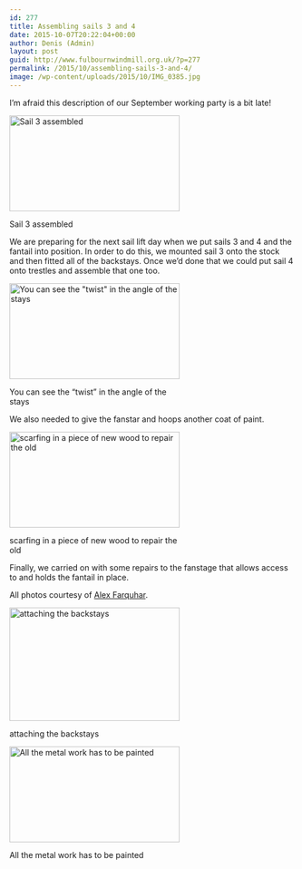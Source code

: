 ```yaml
---
id: 277
title: Assembling sails 3 and 4
date: 2015-10-07T20:22:04+00:00
author: Denis (Admin)
layout: post
guid: http://www.fulbournwindmill.org.uk/?p=277
permalink: /2015/10/assembling-sails-3-and-4/
image: /wp-content/uploads/2015/10/IMG_0385.jpg
---
```

I&#8217;m afraid this description of our September working party is a bit late!
<!--break-->
<div id="attachment_279" style="max-width: 310px" class="wp-caption alignleft">
  <a href="http://www.fulbournwindmill.org.uk/wp-content/uploads/2015/10/IMG_0359.jpg"><img class="wp-image-279 size-medium" src="http://www.fulbournwindmill.org.uk/wp-content/uploads/2015/10/IMG_0359-300x169.jpg" alt="Sail 3 assembled" width="300" height="169" srcset="http://www.fulbournwindmill.org.uk/wp-content/uploads/2015/10/IMG_0359-300x170.jpg 300w, http://www.fulbournwindmill.org.uk/wp-content/uploads/2015/10/IMG_0359-1024x575.jpg 1024w, http://www.fulbournwindmill.org.uk/wp-content/uploads/2015/10/IMG_0359-70x40.jpg 70w" sizes="(max-width: 300px) 100vw, 300px" /></a>
  
  <p class="wp-caption-text">
    Sail 3 assembled
  </p>
</div>

We are preparing for the next sail lift day when we put sails 3 and 4 and the fantail into position. In order to do this, we mounted sail 3 onto the stock and then fitted all of the backstays. Once we&#8217;d done that we could put sail 4 onto trestles and assemble that one too.

<div id="attachment_280" style="max-width: 310px" class="wp-caption alignleft">
  <a href="http://www.fulbournwindmill.org.uk/wp-content/uploads/2015/10/IMG_0368.jpg"><img class="size-medium wp-image-280" src="http://www.fulbournwindmill.org.uk/wp-content/uploads/2015/10/IMG_0368-300x169.jpg" alt="You can see the &quot;twist&quot; in the angle of the stays" width="300" height="169" srcset="http://www.fulbournwindmill.org.uk/wp-content/uploads/2015/10/IMG_0368-300x170.jpg 300w, http://www.fulbournwindmill.org.uk/wp-content/uploads/2015/10/IMG_0368-1024x575.jpg 1024w, http://www.fulbournwindmill.org.uk/wp-content/uploads/2015/10/IMG_0368-70x40.jpg 70w" sizes="(max-width: 300px) 100vw, 300px" /></a>
  
  <p class="wp-caption-text">
    You can see the &#8220;twist&#8221; in the angle of the stays
  </p>
</div>

We also needed to give the fanstar and hoops another coat of paint.

<div id="attachment_281" style="max-width: 310px" class="wp-caption alignleft">
  <a href="http://www.fulbournwindmill.org.uk/wp-content/uploads/2015/10/IMG_0379.jpg"><img class="size-medium wp-image-281" src="http://www.fulbournwindmill.org.uk/wp-content/uploads/2015/10/IMG_0379-300x169.jpg" alt="scarfing in a piece of new wood to repair the old" width="300" height="169" srcset="http://www.fulbournwindmill.org.uk/wp-content/uploads/2015/10/IMG_0379-300x170.jpg 300w, http://www.fulbournwindmill.org.uk/wp-content/uploads/2015/10/IMG_0379-1024x575.jpg 1024w, http://www.fulbournwindmill.org.uk/wp-content/uploads/2015/10/IMG_0379-70x40.jpg 70w" sizes="(max-width: 300px) 100vw, 300px" /></a>
  
  <p class="wp-caption-text">
    scarfing in a piece of new wood to repair the old
  </p>
</div>

Finally, we carried on with some repairs to the fanstage that allows access to and holds the fantail in place.

All photos courtesy of [Alex Farquhar](https://www.facebook.com/AlexfarquharFilmproductions).

<div id="attachment_282" style="max-width: 310px" class="wp-caption alignleft">
  <a href="http://www.fulbournwindmill.org.uk/wp-content/uploads/2015/10/IMG_0386.jpg"><img class="size-medium wp-image-282" src="http://www.fulbournwindmill.org.uk/wp-content/uploads/2015/10/IMG_0386-300x200.jpg" alt="attaching the backstays" width="300" height="200" srcset="http://www.fulbournwindmill.org.uk/wp-content/uploads/2015/10/IMG_0386-300x200.jpg 300w, http://www.fulbournwindmill.org.uk/wp-content/uploads/2015/10/IMG_0386-1024x683.jpg 1024w" sizes="(max-width: 300px) 100vw, 300px" /></a>
  
  <p class="wp-caption-text">
    attaching the backstays
  </p>
</div>

<div id="attachment_283" style="max-width: 310px" class="wp-caption alignleft">
  <a href="http://www.fulbournwindmill.org.uk/wp-content/uploads/2015/10/IMG_0396.jpg"><img class="size-medium wp-image-283" src="http://www.fulbournwindmill.org.uk/wp-content/uploads/2015/10/IMG_0396-300x169.jpg" alt="All the metal work has to be painted" width="300" height="169" srcset="http://www.fulbournwindmill.org.uk/wp-content/uploads/2015/10/IMG_0396-300x170.jpg 300w, http://www.fulbournwindmill.org.uk/wp-content/uploads/2015/10/IMG_0396-1024x575.jpg 1024w, http://www.fulbournwindmill.org.uk/wp-content/uploads/2015/10/IMG_0396-70x40.jpg 70w" sizes="(max-width: 300px) 100vw, 300px" /></a>
  
  <p class="wp-caption-text">
    All the metal work has to be painted
  </p>
</div>

&nbsp;
